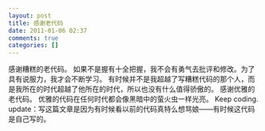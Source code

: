 ```yaml
---
layout: post
title: 感谢老代码
date: 2011-01-06 02:37
comments: true
categories: []
---
```

感谢糟糕的老代码。
如果不是握有十全把握，我不会有勇气去批评和修改。为了具有说服力，我才会不断学习。
有时候并不是我超越了写糟糕代码的那个人，而是我所在的时代超越了他所在的时代，所以也没有什么值得骄傲的。
感谢优雅的老代码。
优雅的代码在任何时代都会像黑暗中的萤火虫一样光亮。
Keep coding.
update：写这篇文章是因为有时候看以前的代码真特么想骂娘——有时候这代码是自己写的。
